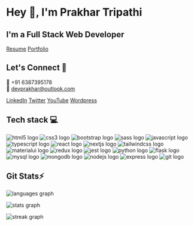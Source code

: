 # Hey 👋, I'm **Prakhar Tripathi**

<!-- About me -->

## I'm a **Full Stack Web Developer**

[Resume](link-to-resume)
[Portfolio](link-to-portfolio)

<!-- Connect -->

## Let's Connect 🤝

📱 +91 6387395178  
📧 devprakhar@outlook.com

[LinkedIn](https://www.linkedin.com/in/prakhar489/) [Twitter](https://twitter.com/prakhar_4896) [YouTube](https://www.youtube.com/@prakhartripathi5281/) [Wordpress](https://prakharsvnit.wordpress.com/)

<!---------------------Tech Stack------------------------->

## Tech stack 💻

![html5 logo](https://img.shields.io/badge/HTML5-E34F26?logo=html5&logoColor=white&style=for-the-badge) ![css3 logo](https://img.shields.io/badge/CSS3-1572B6?logo=css3&logoColor=white&style=for-the-badge) ![bootstrap logo](https://img.shields.io/badge/Bootstrap-7952B3?logo=bootstrap&logoColor=white&style=for-the-badge) ![sass logo](https://img.shields.io/badge/Sass-CC6699?logo=sass&logoColor=black&style=for-the-badge) ![javascript logo](https://img.shields.io/badge/JavaScript-F7DF1E?logo=javascript&logoColor=black&style=for-the-badge) ![typescript logo](https://img.shields.io/badge/TypeScript-3178C6?logo=typescript&logoColor=white&style=for-the-badge) ![react logo](https://img.shields.io/badge/React-61DAFB?logo=react&logoColor=black&style=for-the-badge) ![nextjs logo](https://img.shields.io/badge/Next.js-000000?logo=nextdotjs&logoColor=white&style=for-the-badge) ![tailwindcss logo](https://img.shields.io/badge/Tailwind%20CSS-06B6D4?logo=tailwindcss&logoColor=black&style=for-the-badge) ![materialui logo](https://img.shields.io/badge/MUI-007FFF?logo=mui&logoColor=white&style=for-the-badge) ![redux logo](https://img.shields.io/badge/Redux-764ABC?logo=redux&logoColor=white&style=for-the-badge) ![jest logo](https://img.shields.io/badge/Jest-C21325?logo=jest&logoColor=white&style=for-the-badge) ![python logo](https://img.shields.io/badge/Python-3776AB?logo=python&logoColor=white&style=for-the-badge) ![flask logo](https://img.shields.io/badge/Flask-000000?logo=flask&logoColor=white&style=for-the-badge) ![mysql logo](https://img.shields.io/badge/MySQL-4479A1?logo=mysql&logoColor=white&style=for-the-badge) ![mongodb logo](https://img.shields.io/badge/MongoDB-47A248?logo=mongodb&logoColor=white&style=for-the-badge) ![nodejs logo](https://img.shields.io/badge/Node.js-339933?logo=nodedotjs&logoColor=white&style=for-the-badge) ![express logo](https://img.shields.io/badge/Express-000000?logo=express&logoColor=white&style=for-the-badge) ![git logo](https://img.shields.io/badge/Git-F05032?logo=git&logoColor=white&style=for-the-badge)

## Git Stats⚡

![languages graph](https://github-readme-stats.vercel.app/api/top-langs?username=Prakharsvnit&locale=en&hide_title=false&layout=compact&card_width=320&langs_count=5&theme=dark&hide_border=false&order=2)

![stats graph](https://github-readme-stats.vercel.app/api?username=Prakharsvnit&hide_title=false&hide_rank=false&show_icons=true&include_all_commits=true&count_private=true&disable_animations=false&theme=dark&locale=en&hide_border=false&order=1)

![streak graph](https://streak-stats.demolab.com?user=Prakharsvnit&locale=en&mode=daily&theme=dark&hide_border=false&border_radius=5&order=3)
